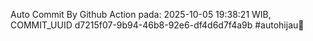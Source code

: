 Auto Commit By Github Action pada: 2025-10-05 19:38:21 WIB, COMMIT_UUID d7215f07-9b94-46b8-92e6-df4d6d7f4a9b #autohijau🗿
